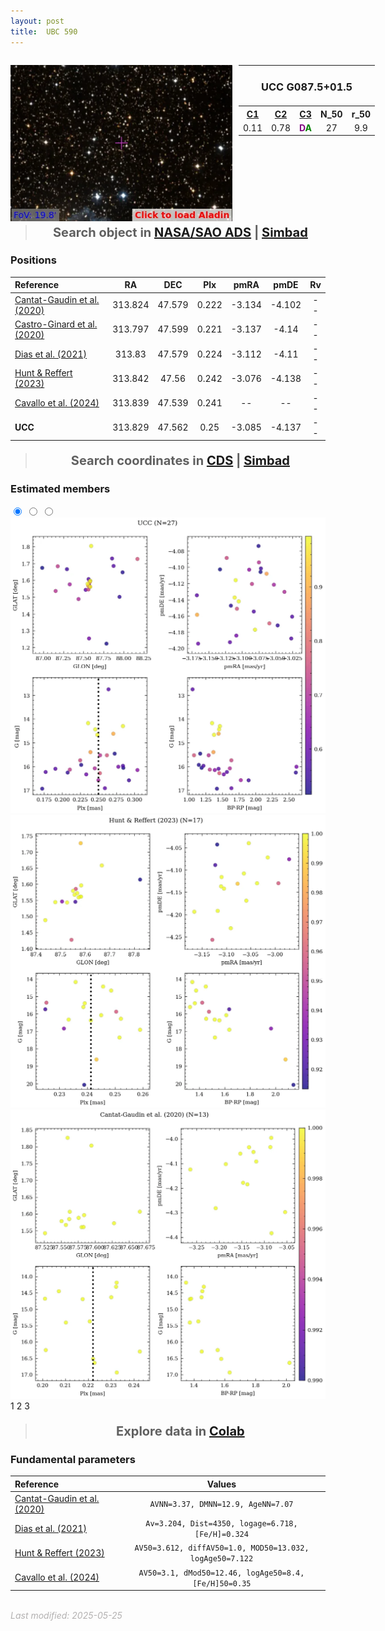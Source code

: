 ```yaml
---
layout: post
title:  UBC 590
---
```

<div style="display: flex; justify-content: space-between; width:720px;height:250px">
<div style="text-align: center;">

<!-- Static image + data attributes for FOV and target -->
<img id="aladin_img"
     data-umami-event="aladin_load"
     src="https://raw.githubusercontent.com/ucc23/Q1P/main/plots/ubc590_aladin.webp"
     alt="Click to load Aladin Lite" 
     style="width:355px;height:250px; cursor: pointer;"
     data-fov="0.33" 
     data-target="313.829 47.562"/>
<!-- Div to contain Aladin Lite viewer -->
<div id="aladin-lite-div" style="width:355px;height:250px;display:none;"></div>
<!-- Aladin Lite script (will be loaded after the image is clicked) -->
<script src="{{ site.baseurl }}/scripts/aladin_load.js"></script>

</div>
<!-- Left block -->

<table style="text-align: center; width:355px;height:250px;">
  <!-- Row 1 (title) -->
  <tr>
    <td colspan="5"><h3>UCC G087.5+01.5</h3></td>
  </tr>
  <!-- Row 2 -->
  <tr>
    <th><a href="https://ucc.ar/faq#what-are-the-c1-c2-and-c3-parameters" title="Photometric class">C1</a></th>
    <th><a href="https://ucc.ar/faq#what-are-the-c1-c2-and-c3-parameters" title="Density class">C2</a></th>
    <th><a href="https://ucc.ar/faq#what-are-the-c1-c2-and-c3-parameters" title="Combined class">C3</a></th>
    <th><div title="Stars with membership probability >50%">N_50</div></th>
    <th><div title="Radius that contains half the members [arcmin]">r_50</div></th>
  </tr>
  <!-- Row 3 -->
  <tr>
    <td>0.11</td>
    <td>0.78</td>
    <td><span style="color: purple; font-weight: bold;">D</span><span style="color: green; font-weight: bold;">A</span></td>
    <td>27</td>
    <td>9.9</td>
  </tr>
</table>
</div>

> <p style="text-align:center; font-weight: bold; font-size:20px">Search object in <a data-umami-event="nasa_search" href="https://ui.adsabs.harvard.edu/search/q=%20collection%3Aastronomy%20body%3A%22UBC%20590%22&sort=date%20desc%2C%20bibcode%20desc&p_=0" target="_blank">NASA/SAO ADS</a> | <a data-umami-event="simbad_search" href="https://simbad.cds.unistra.fr/simbad/sim-id-refs?Ident=ubc590" target="_blank">Simbad</a></p>


### Positions

| Reference    | RA    | DEC   | Plx  | pmRA  | pmDE   |  Rv  |
| :---         | :---: | :---: | :---: | :---: | :---: | :---: |
|[Cantat-Gaudin et al. (2020)](https://ui.adsabs.harvard.edu/abs/2020A%26A...640A...1C) | 313.824 | 47.579 | 0.222 | -3.134 | -4.102 | -- |
|[Castro-Ginard et al. (2020)](https://ui.adsabs.harvard.edu/abs/2020A%26A...635A..45C) | 313.797 | 47.599 | 0.221 | -3.137 | -4.14 | -- |
|[Dias et al. (2021)](https://ui.adsabs.harvard.edu/abs/2021MNRAS.504..356D) | 313.83 | 47.579 | 0.224 | -3.112 | -4.11 | -- |
|[Hunt & Reffert (2023)](https://ui.adsabs.harvard.edu/abs/2023A%26A...673A.114H) | 313.842 | 47.56 | 0.242 | -3.076 | -4.138 | -- |
|[Cavallo et al. (2024)](https://ui.adsabs.harvard.edu/abs/2024AJ....167...12C) | 313.839 | 47.539 | 0.241 | -- | -- | -- |
| **UCC** |313.829 | 47.562 | 0.25 | -3.085 | -4.137 | -- |

> <p style="text-align:center; font-weight: bold; font-size:20px">Search coordinates in <a data-umami-event="cds_coord_search" href="https://cdsportal.u-strasbg.fr/?target=313.829,+47.562" target="_blank">CDS</a> | <a data-umami-event="simbad_coord_search" href="https://simbad.cds.unistra.fr/mobile/object_list.html?coord=313.829%2047.562&output=json&radius=5&userEntry=ubc590" target="_blank">Simbad</a></p>

### Estimated members

<div class="carousel">
<input type="radio" name="radio-btn" id="slide1" checked>
<input type="radio" name="radio-btn" id="slide2">
<input type="radio" name="radio-btn" id="slide3">
<div class="slides">
<div class="slide">
<a href="https://raw.githubusercontent.com/ucc23/Q1P/main/plots/ubc590.webp" target="_blank">
<img src="https://raw.githubusercontent.com/ucc23/Q1P/main/plots/ubc590.webp" alt="UBC 590 UCC">
</a>
</div>
<div class="slide">
<a href="https://raw.githubusercontent.com/ucc23/Q1P/main/plots/ubc590_HUNT23.webp" target="_blank">
<img src="https://raw.githubusercontent.com/ucc23/Q1P/main/plots/ubc590_HUNT23.webp" alt="UBC 590 HUNT23">
</a>
</div>
<div class="slide">
<a href="https://raw.githubusercontent.com/ucc23/Q1P/main/plots/ubc590_CANTAT20.webp" target="_blank">
<img src="https://raw.githubusercontent.com/ucc23/Q1P/main/plots/ubc590_CANTAT20.webp" alt="UBC 590 CANTAT20">
</a>
</div>
</div>
<div class="indicators">
<label for="slide1">1</label>
<label for="slide2">2</label>
<label for="slide3">3</label>
</div>
</div>


> <p style="text-align:center; font-weight: bold; font-size:20px">Explore data in <a data-umami-event="colab" href="https://colab.research.google.com/github/ucc23/ucc/blob/main/assets/notebook.ipynb" target="_blank">Colab</a></p>


### Fundamental parameters

| Reference |  Values |
| :---         |     :---:      |
| [Cantat-Gaudin et al. (2020)](https://ui.adsabs.harvard.edu/abs/2020A%26A...640A...1C) | `AVNN=3.37, DMNN=12.9, AgeNN=7.07` |
| [Dias et al. (2021)](https://ui.adsabs.harvard.edu/abs/2021MNRAS.504..356D) | `Av=3.204, Dist=4350, logage=6.718, [Fe/H]=0.324` |
| [Hunt & Reffert (2023)](https://ui.adsabs.harvard.edu/abs/2023A%26A...673A.114H) | `AV50=3.612, diffAV50=1.0, MOD50=13.032, logAge50=7.122` |
| [Cavallo et al. (2024)](https://ui.adsabs.harvard.edu/abs/2024AJ....167...12C) | `AV50=3.1, dMod50=12.46, logAge50=8.4, [Fe/H]50=0.35` |

<br>
<font color="b3b1b1"><i>Last modified: 2025-05-25</i></font>
